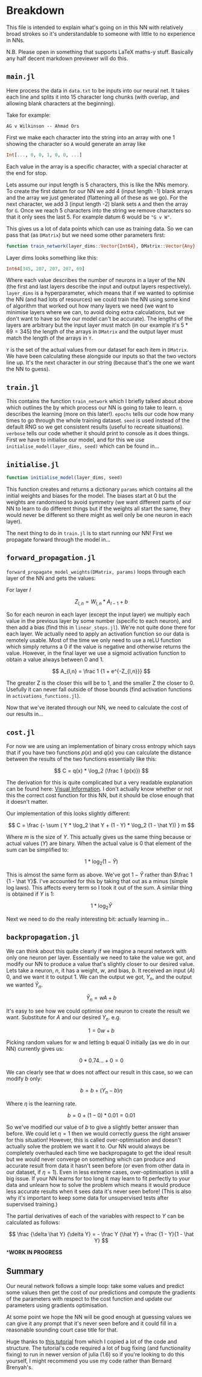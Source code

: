 # Breakdown

This file is intended to explain what's going on in this NN with relatively broad strokes so it's understandable to someone with little to no experience in NNs.

N.B. Please open in something that supports LaTeX maths-y stuff. Basically any half decent markdown previewer will do this.

## `main.jl`

Here process the data in `data.txt` to be inputs into our neural net. It takes each line and splits it into 15 character long chunks (with overlap, and allowing blank characters at the beginning).

Take for example:

```
AG v Wilkinson -- Ahmad Ors
```

First we make each character into the string into an array with one 1 showing the character so `A` would generate an array like

```julia
Int[..., 0, 0, 1, 0, 0, ...]
```

Each value in the array is a specific character, with a special character at the end for stop. 

Lets assume our input length is 5 characters, this is like the NNs memory. To create the first datum for our NN we add 4 (input length -1) blank arrays and the array we just generated (flattening all of these as we go). For the next character, we add 3 (input length -2) blank sets `A` and then the array for `G`. Once we reach 5 characters into the string we remove characters so that it only sees the last 5. For example datum 6 would be `"G v W"`. 

This gives us a lot of data points which can use as training data. So we can pass that (as `DMatrix`) but we need some other parameters first:

```julia
function train_network(layer_dims::Vector{Int64}, DMatrix::Vector{Any}, Y::Vector{Any}; η = 0.001, epochs = 500, seed = 1337, verbose = true)
```

Layer dims looks something like this:

```julia
Int64[345, 207, 207, 207, 69]
```

Where each value describes the number of neurons in a layer of the NN (the first and last layers describe the input and output layers respectively). `layer_dims` is a hyperparameter, which means that if we wanted to optimise the NN (and had lots of resources) we could train the NN using some kind of algorithm that worked out how many layers we need (we want to minimise layers where we can, to avoid doing extra calculations, but we don't want to have so few our model can't be accurate). The lengths of the layers are arbitrary but the input layer must match (in our example it's $5 * 69 = 345$) the length of the arrays in `DMatrix` and the output layer must match the length of the arrays in `Y`. 

`Y` is the set of the actual values from our dataset for each item in `DMatrix`. We have been calculating these alongside our inputs so that the two vectors line up. It's the next character in our string (because that's the one we want the NN to guess). 

## `train.jl`

This contains the function `train_network` which I briefly talked about above which outlines the by which process our NN is going to take to learn. `η` describes the learning (more on this later!). `epochs` tells our code how many times to go through the whole training dataset. `seed` is used instead of the default RNG so we get consistent results (useful to recreate situations). `verbose` tells our code whether it should print to console as it does things.  
First we have to initialise our model, and for this we use `initialise_model(layer_dims, seed)` which can be found in...

## `initialise.jl`

```julia
function initialise_model(layer_dims, seed)
```
This function creates and returns a dictionary `params` which contains all the initial weights and biases for the model. The biases start at 0 but the weights are randomised to avoid symmetry (we want different parts of our NN to learn to do different things but if the weights all start the same, they would never be different so there might as well only be one neuron in each layer).  

The next thing to do in `train.jl` is to start running our NN! First we propagate forward through the model in...

## `forward_propagation.jl`

`forward_propagate_model_weights(DMatrix, params)` loops through each layer of the NN and gets the values:

For layer $l$

$$ Z_{l,n} = W_{l,n} * A_{l-1} + b $$

So for each neuron in each layer (except the input layer) we multiply each value in the previous layer by some number (specific to each neuron), and then add a bias (find this in `linear_steps.jl`). We're not quite done there for each layer. We actually need to apply an activation function so our data is remotely usable. Most of the time we only need to use a reLU function which simply returns a 0 if the value is negative and otherwise returns the value. However, in the final layer we use a sigmoid activation function to obtain a value always between 0 and 1.

$$ A_{l,n} = \frac 1 {1 + e^{-Z_{l,n}}} $$

The greater Z is the closer this will be to 1, and the smaller Z the closer to 0. Usefully it can never fall outside of those bounds (find activation functions in `activations_functions.jl`).

Now that we've iterated through our NN, we need to calculate the cost of our results in...

## `cost.jl`

For now we are using an implementation of binary cross entropy which says that if you have two functions $p(x)$ and $q(x)$ you can calculate the distance between the results of the two functions essentially like this:

$$ C = q(x) * \log_2 (\frac 1 {p(x)}) $$

The derivation for this is quite complicated but a very readable explanation can be found here: [Visual Information](https://colah.github.io/posts/2015-09-Visual-Information/). I don't actually know whether or not this the correct cost function for this NN, but it should be close enough that it doesn't matter.  


Our implementation of this looks slightly different:

$$ C = \frac {- \sum ( Y * \log_2 \hat Y + (1 - Y) * \log_2 (1 - \hat Y)) } m $$

Where $m$ is the size of $Y$. This actually gives us the same thing because or actual values ($Y$) are binary. When the actual value is 0 that element of the sum can be simplified to:

$$ 1 * \log_2 (1 - \hat Y) $$

This is almost the same form as above. We've got $1 - \hat Y$ rather than $\frac 1 {1 - \hat Y}$. I've accounted for this by taking that out as a minus (simple log laws). This affects every term so I took it out of the sum. A similar thing is obtained if $Y$ is 1:

$$ 1 * \log_2 \hat Y $$

Next we need to do the really interesting bit: actually learning in...

## `backpropagation.jl`

We can think about this quite clearly if we imagine a neural network with only one neuron per layer. Essentially we need to take the value we got, and modify our NN to produce a value that's slightly closer to our desired value. Lets take a neuron, $n$, it has a weight, $w$, and bias, $b$. It received an input ($A$) 0, and we want it to output 1. We can the output we got, $Y_n$, and the output we wanted $\hat Y_n$.

$$ \hat Y_n = wA + b $$

It's easy to see how we could optimise one neuron to create the result we want. Substitute for $A$ and our desired $Y_n$. e.g.

$$ 1 = 0w + b $$

Picking random values for w and letting b equal 0 initially (as we do in our NN) currently gives us:

$$ 0*0.74... + 0 = 0 $$

We can clearly see that $w$ does not affect our result in this case, so we can modify $b$ only:

$$ b = b + (Y_n - b) \eta $$

Where $\eta$ is the learning rate.

$$ b = 0 + (1 - 0) * 0.01 = 0.01 $$

So we've modified our value of $b$ to give a slightly better answer than before. We could let $\eta = 1$ then we would correctly guess the right answer for this situation! However, this is called over-optimisation and doesn't actually solve the problem we want it to. Our NN would always be completely overhauled each time we backpropagate to get the ideal result but we would never converge on something which can produce and accurate result from data it hasn't seen before (or even from other data in our dataset, if $\eta = 1$). Even in less extreme cases, over-optimisation is still a big issue. If your NN learns for too long it may learn to fit perfectly to your data and unlearn how to solve the problem which means it would produce less accurate results when it sees data it's never seen before! (This is also why it's important to keep some data for unsupervised tests after supervised training.)

The partial derivatives of each of the variables with respect to $Y$ can be calculated as follows:

$$ \frac {\delta \hat Y} {\delta Y} = - \frac Y {\hat Y} + \frac {1 - Y}{1 - \hat Y} $$

***WORK IN PROGRESS**

## Summary

Our neural network follows a simple loop: take some values and predict some values then get the cost of our predictions and compute the gradients of the parameters with respect to the cost function and update our parameters using gradients optimisation.  

At some point we hope the NN will be good enough at guessing values we can give it any prompt that it's never seen before and it could fill in a reasonable sounding court case title for that.

Huge thanks to [this tutorial](https://towardsdatascience.com/how-to-build-an-artificial-neural-network-from-scratch-in-julia-c839219b3ef8) from which I copied a lot of the code and structure. The tutorial's code required a lot of bug fixing (and functionality fixing) to run in newer version of julia (1.6) so if you're looking to do this yourself, I might recommend you use my code rather than Bernard Brenyah's.